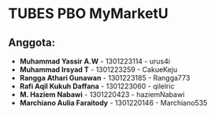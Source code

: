 # TUBES PBO MyMarketU

## Anggota:
- **Muhammad Yassir A.W** - 1301223114 - urus4i
- **Muhammad Irsyad T** - 1301223259 - CakueKeju
- **Rangga Athari Gunawan** - 1301223185 - Rangga773
- **Rafi Aqil Kukuh Daffana** - 1301223060 - qilelric
- **M. Haziem Nabawi** - 1301220423 - haziemNabawi
- **Marchiano Aulia Faraitody** - 1301220146 - Marchiano535